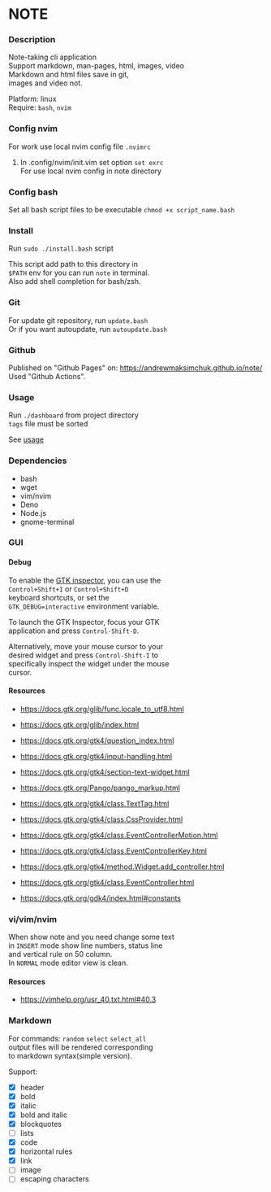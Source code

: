 # NOTE


### Description

Note-taking cli application  
Support markdown, man-pages, html, images, video  
Markdown and html files save in git,  
images and video not.  

Platform: linux  
Require: `bash`, `nvim`  


### Config nvim

For work use local nvim config file `.nvimrc`  

1.  In .config/nvim/init.vim set option `set exrc`  
    For use local nvim config in note directory  


### Config bash

Set all bash script files to be executable
`chmod +x script_name.bash`  


### Install

Run `sudo ./install.bash` script  

This script add path to this directory in  
`$PATH` env for you can run `note` in terminal.  
Also add shell completion for bash/zsh.  


### Git

For update git repository, run `update.bash`  
Or if you want autoupdate, run `autoupdate.bash`


### Github

Published on "Github Pages" on: https://andrewmaksimchuk.github.io/note/ 
Used "Github Actions".


### Usage

Run `./dashboard` from project directory  
`tags` file must be sorted  

See [usage](usage.md)  


### Dependencies

- bash
- wget
- vim/nvim
- Deno
- Node.js
- gnome-terminal


### GUI

#### Debug
To enable the [GTK inspector](https://docs.gtk.org/gtk4/running.html#interactive-debugging), you can use the  
`Control+Shift+I` or `Control+Shift+D`  
keyboard shortcuts, or set the  
`GTK_DEBUG=interactive` environment variable.  

To launch the GTK Inspector, focus your GTK  
application and press `Control-Shift-D`.  

Alternatively, move your mouse cursor to your  
desired widget and press `Control-Shift-I` to  
specifically inspect the widget under the mouse  
cursor.  

#### Resources

- https://docs.gtk.org/glib/func.locale_to_utf8.html

- https://docs.gtk.org/glib/index.html
- https://docs.gtk.org/gtk4/question_index.html

- https://docs.gtk.org/gtk4/input-handling.html
- https://docs.gtk.org/gtk4/section-text-widget.html
- https://docs.gtk.org/Pango/pango_markup.html
- https://docs.gtk.org/gtk4/class.TextTag.html
- https://docs.gtk.org/gtk4/class.CssProvider.html
- https://docs.gtk.org/gtk4/class.EventControllerMotion.html
- https://docs.gtk.org/gtk4/class.EventControllerKey.html
- https://docs.gtk.org/gtk4/method.Widget.add_controller.html
- https://docs.gtk.org/gtk4/class.EventController.html
- https://docs.gtk.org/gdk4/index.html#constants


### vi/vim/nvim

When show note and you need change some text  
in `INSERT` mode show line numbers, status line  
and vertical rule on 50 column.  
In `NORMAL` mode editor view is clean.  

#### Resources

- https://vimhelp.org/usr_40.txt.html#40.3


### Markdown

For commands: `random` `select` `select_all`  
output files will be rendered corresponding  
to markdown syntax(simple version).  

Support:
- [x] header
- [x] bold
- [x] italic
- [x] bold and italic
- [x] blockquotes
- [ ] lists
- [x] code
- [x] horizontal rules
- [x] link
- [ ] image
- [ ] escaping characters
